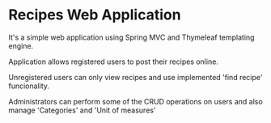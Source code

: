 # Recipes Web Application
It's a simple web application using Spring MVC and Thymeleaf templating engine.


Application allows registered users to post their recipes online.

Unregistered users can only view recipes and use implemented 'find recipe' funcionality.

Administrators can perform some of the CRUD operations on users and also manage 'Categories' and 'Unit of measures'

